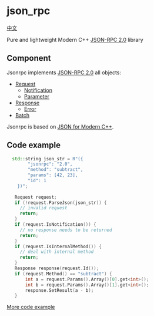 # json_rpc

[中文](README_zh.md)

Pure and lightweight Modern C++ [JSON-RPC 2.0](http://www.jsonrpc.org/specification) library

## Component

Jsonrpc implements [JSON-RPC 2.0](https://www.jsonrpc.org/specification) all objects:

* [Request](http://www.jsonrpc.org/specification#request_object)
    * [Notification](http://www.jsonrpc.org/specification#notification)
    * [Parameter](http://www.jsonrpc.org/specification#parameter_structures)
* [Response](http://www.jsonrpc.org/specification#response_object)
    * [Error](http://www.jsonrpc.org/specification#error_object)
* [Batch](http://www.jsonrpc.org/specification#batch)

Jsonrpc is based on [JSON for Modern C++](https://nlohmann.github.io/json/).

## Code example

```c++
  std::string json_str = R"({
        "jsonrpc": "2.0",
        "method": "subtract",
        "params": [42, 23],
        "id": 1
    })";
    
   Request request;
   if (!request.ParseJson(json_str)) {
     // invalid request
     return;
   }
   if (request.IsNotification()) {
     // no response needs to be returned
     return; 
   }
   if (request.IsInternalMethod()) {
     // deal with internal method
     return;
   }
   Response response(request.Id());
   if (request.Method() == "subtract") {
       int a = request.Params().Array()[0].get<int>();
       int b = request.Params().Array()[1].get<int>();
       response.SetResult(a - b);
   }
```

[More code example](json_rpc/unit_test/examples.cc)